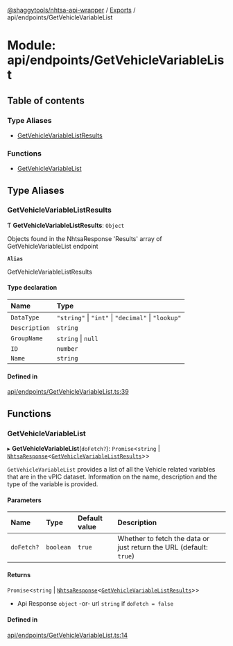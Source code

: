 [@shaggytools/nhtsa-api-wrapper](../README.md) / [Exports](../modules.md) / api/endpoints/GetVehicleVariableList

# Module: api/endpoints/GetVehicleVariableList

## Table of contents

### Type Aliases

- [GetVehicleVariableListResults](api_endpoints_GetVehicleVariableList.md#getvehiclevariablelistresults)

### Functions

- [GetVehicleVariableList](api_endpoints_GetVehicleVariableList.md#getvehiclevariablelist)

## Type Aliases

### GetVehicleVariableListResults

Ƭ **GetVehicleVariableListResults**: `Object`

Objects found in the NhtsaResponse 'Results' array of GetVehicleVariableList endpoint

**`Alias`**

GetVehicleVariableListResults

#### Type declaration

| Name | Type |
| :------ | :------ |
| `DataType` | ``"string"`` \| ``"int"`` \| ``"decimal"`` \| ``"lookup"`` |
| `Description` | `string` |
| `GroupName` | `string` \| ``null`` |
| `ID` | `number` |
| `Name` | `string` |

#### Defined in

[api/endpoints/GetVehicleVariableList.ts:39](https://github.com/ShaggyTech/nhtsa-api-wrapper/blob/e851323/packages/lib/src/api/endpoints/GetVehicleVariableList.ts#L39)

## Functions

### GetVehicleVariableList

▸ **GetVehicleVariableList**(`doFetch?`): `Promise`<`string` \| [`NhtsaResponse`](api_types.md#nhtsaresponse)<[`GetVehicleVariableListResults`](api_endpoints_GetVehicleVariableList.md#getvehiclevariablelistresults)\>\>

`GetVehicleVariableList` provides a list of all the Vehicle related variables that are in the
vPIC dataset. Information on the name, description and the type of the variable is provided.

#### Parameters

| Name | Type | Default value | Description |
| :------ | :------ | :------ | :------ |
| `doFetch?` | `boolean` | `true` | Whether to fetch the data or just return the URL (default: `true`) |

#### Returns

`Promise`<`string` \| [`NhtsaResponse`](api_types.md#nhtsaresponse)<[`GetVehicleVariableListResults`](api_endpoints_GetVehicleVariableList.md#getvehiclevariablelistresults)\>\>

- Api Response
`object` -or- url `string` if `doFetch = false`

#### Defined in

[api/endpoints/GetVehicleVariableList.ts:14](https://github.com/ShaggyTech/nhtsa-api-wrapper/blob/e851323/packages/lib/src/api/endpoints/GetVehicleVariableList.ts#L14)
